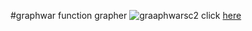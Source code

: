 #graphwar function grapher
![graaphwarsc2](https://user-images.githubusercontent.com/81552194/181112702-3a7945ec-8a7b-4084-a4aa-69bad060bd14.png)
click [here](https://github.com/edleebinj/graphwar_function_grapher)
